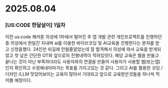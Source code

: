 # 2025.08.04

### [US:CODE 한달살이] 1일차
이전 us:code 해커톤 의성에 1차에서 떨어진 후
앱 개발 관련 개인프로젝트를 진행하던 중 의성에서 한달간 지내며 ai를 이용한 바이브코딩 및 AI교육을 진행한다는 문자를 받고 신청을했다.
24인만 되길래 안될줄알았는데 잘 합격해서 의성에 와서 교육을 받게되었고
첫 날은 간단한 OT와 앞으로의 진행내역이 적혀있엇다.
해당 교육은 웹을 만들고 끝나는 것이 아닌 부족하더라도 사용자와의 연결을 만들어 사용자가 사용할 웹(또는앱)인지 확인하고 수정해내아아가는 목표를 가지고있는 것 같다.
그리고 AI를 활용한 코딩 / 디자인 /LLM 맛있어보이는 교육이 많아서 기대되고 앞으로 교육받은것들을 하나씩 적어볼 예정이다.